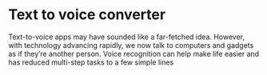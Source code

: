 # Text  to voice converter
Text-to-voice apps may have sounded like a far-fetched idea. However, with technology advancing rapidly, we now talk to computers and gadgets as if they’re another person. Voice recognition can help make life easier and has reduced multi-step tasks to a few simple lines
 
